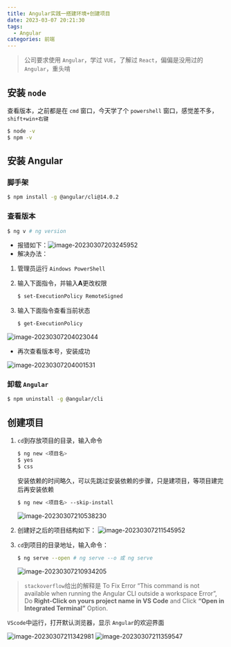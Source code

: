 ```yaml
---
title: Angular实践一搭建环境+创建项目
date: 2023-03-07 20:21:30
tags:
  - Angular
categories: 前端
---
```

> 公司要求使用 `Angular`，学过 `VUE`，了解过 `React`，偏偏是没用过的 `Angular`，重头啃

## 安装 `node`

查看版本，之前都是在 `cmd` 窗口，今天学了个 `powershell` 窗口，感觉差不多，`shift+win+右键`

```bash
$ node -v
$ npm -v
```

## 安装 Angular

### 脚手架

```bash
$ npm install -g @angular/cli@14.0.2
```

### 查看版本

```bash
$ ng v # ng version
```

- 报错如下：![image-20230307203245952](https://images-1311785948.cos.ap-chengdu.myqcloud.com/typora/20230307203249.png)
- 解决办法：

1. 管理员运行 `Aindows PowerShell`
2. 输入下面指令，并输入**A**更改权限

   ```bash
   $ set-ExecutionPolicy RemoteSigned
   ```
3. 输入下面指令查看当前状态

   ```bash
   $ get-ExecutionPolicy
   ```

![image-20230307204023044](https://images-1311785948.cos.ap-chengdu.myqcloud.com/typora/20230307204026.png)

- 再次查看版本号，安装成功

![image-20230307204001531](https://images-1311785948.cos.ap-chengdu.myqcloud.com/typora/20230307204004.png)

### 卸载 `Angular`

```bash
$ npm uninstall -g @angular/cli
```

## 创建项目

1. `cd`到存放项目的目录，输入命令

   ```bash
   $ ng new <项目名>
   $ yes
   $ css
   ```

   安装依赖的时间略久，可以先跳过安装依赖的步骤，只是建项目，等项目建完后再安装依赖

   ```bash
   $ ng new <项目名> --skip-install
   ```

   ![image-20230307210538230](https://images-1311785948.cos.ap-chengdu.myqcloud.com/typora/20230307210541.png)
2. 创建好之后的项目结构如下：
   ![image-20230307211545952](https://images-1311785948.cos.ap-chengdu.myqcloud.com/typora/20230307211739.png)
3. `cd`到项目的目录地址，输入命令：

   ```bash
   $ ng serve --open # ng serve --o 或 ng serve
   ```

   ![image-20230307210934205](https://images-1311785948.cos.ap-chengdu.myqcloud.com/typora/20230307210937.png)

> `stackoverflow`给出的解释是
> To Fix Error “This command is not available when running the Angular CLI outside a workspace Error”, Do **Right-Click on yours project name in VS Code** and Click **“Open in Integrated Terminal”** Option.

`VScode`中运行，打开默认浏览器，显示 `Angular`的欢迎界面

![image-20230307211342981](https://images-1311785948.cos.ap-chengdu.myqcloud.com/typora/20230307211346.png)
![image-20230307211359547](https://images-1311785948.cos.ap-chengdu.myqcloud.com/typora/20230307211402.png)
